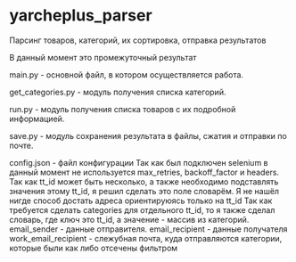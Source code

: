 # yarcheplus_parser
Парсинг товаров, категорий, их сортировка, отправка результатов 

В данный момент это промежуточный результат

main.py - основной файл, в котором осуществляется работа. 

get_categories.py - модуль получения списка категорий.

run.py - модуль получения списка товаров с их подробной информацией.

save.py - модуль сохранения результата в файлы, сжатия и отправки по почте.

config.json - файл конфигурации
Так как был подключен selenium в данный момент не используется max_retries, backoff_factor и headers. 
Так как tt_id может быть несколько, а также необходимо подставлять значения этому tt_id, я решил сделать это поле словарём. Я не нашёл нигде способ достать адреса ориентируюясь только на tt_id
Так как требуется сделать categories для отдельного tt_id, то я также сделал словарь, где ключ это tt_id, а значение - массив из категорий.
email_sender - данные отправителя.
email_recipient - данные получателя
work_email_recipient - слежубная почта, куда отправляются категории, которые были как либо отсечены фильтром
